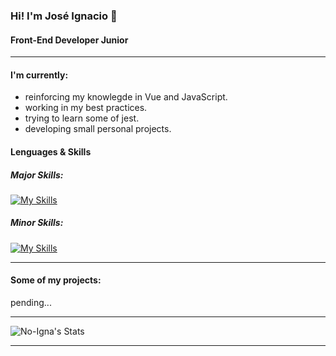 ### Hi! I'm José Ignacio 👋
#### Front-End Developer Junior
---
#### I'm currently:
- reinforcing my knowlegde in Vue and JavaScript.
- working in my best practices.
- trying to learn some of jest.
- developing small personal projects.

#### Lenguages & Skills
##### Major Skills:
[![My Skills](https://skillicons.dev/icons?i=html,css,js,bootstrap,sass,git,github,vue)](https://skillicons.dev)
##### Minor Skills:
[![My Skills](https://skillicons.dev/icons?i=jest,jquery,firebase)](https://skillicons.dev)
____

#### Some of my projects:

pending...

---

![No-Igna's Stats](https://github-readme-stats.vercel.app/api?username=No-Igna&theme=vue-dark&show_icons=true&hide_border=true&count_private=true)

---
